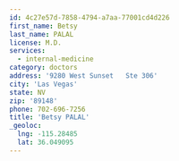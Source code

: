 ```yaml
---
id: 4c27e57d-7858-4794-a7aa-77001cd4d226
first_name: Betsy
last_name: PALAL
license: M.D.
services:
  - internal-medicine
category: doctors
address: '9280 West Sunset   Ste 306'
city: 'Las Vegas'
state: NV
zip: '89148'
phone: 702-696-7256
title: 'Betsy PALAL'
_geoloc:
  lng: -115.28485
  lat: 36.049095
---
```

